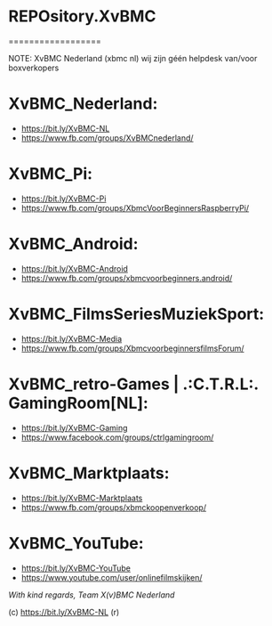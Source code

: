 # REPOsitory.XvBMC
==================
 
NOTE: XvBMC Nederland (xbmc nl) wij zijn géén helpdesk van/voor boxverkopers
 
  
   
# XvBMC_Nederland: 
* https://bit.ly/XvBMC-NL 
* https://www.fb.com/groups/XvBMCnederland/ 
 
# XvBMC_Pi: 
* https://bit.ly/XvBMC-Pi 
* https://www.fb.com/groups/XbmcVoorBeginnersRaspberryPi/ 
 
# XvBMC_Android: 
* https://bit.ly/XvBMC-Android 
* https://www.fb.com/groups/xbmcvoorbeginners.android/ 
 
# XvBMC_FilmsSeriesMuziekSport: 
* https://bit.ly/XvBMC-Media 
* https://www.fb.com/groups/XbmcvoorbeginnersfilmsForum/ 
 
# XvBMC_retro-Games | .:C.T.R.L:. GamingRoom[NL]: 
* https://bit.ly/XvBMC-Gaming 
* https://www.facebook.com/groups/ctrlgamingroom/ 
 
# XvBMC_Marktplaats: 
* https://bit.ly/XvBMC-Marktplaats 
* https://www.fb.com/groups/xbmckoopenverkoop/ 
 
# XvBMC_YouTube: 
* https://bit.ly/XvBMC-YouTube 
* https://www.youtube.com/user/onlinefilmskijken/ 
   
  
 
*With kind regards,*
*Team X(v)BMC Nederland*
 
  
   
(c) https://bit.ly/XvBMC-NL (r)
